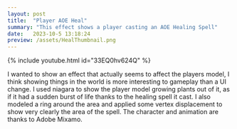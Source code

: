 ```yaml
---
layout: post
title:  "Player AOE Heal"
summary: "This effect shows a player casting an AOE Healing Spell"
date:   2023-10-5 13:18:24
preview: /assets/HealThumbnail.png
---
```


{% include youtube.html id="33EQ0hv624Q" %}

I wanted to show an effect that actually seems to affect the players model, I think showing things in the world is more interesting to gameplay than a UI change. I used niagara to show the player model growing plants out of it, as if it had a sudden burst of life thanks to the healing spell it cast. I also modeled a ring around the area and applied some vertex displacement to show very clearly the area of the spell. The character and animation are thanks to Adobe Mixamo.